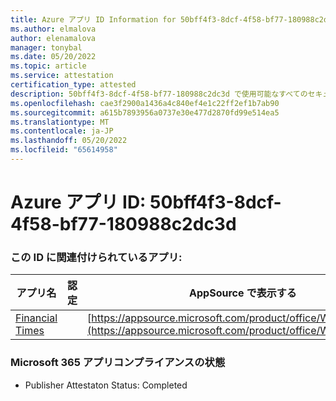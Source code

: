 ```yaml
---
title: Azure アプリ ID Information for 50bff4f3-8dcf-4f58-bf77-180988c2dc3d
ms.author: elmalova
author: elenamalova
manager: tonybal
ms.date: 05/20/2022
ms.topic: article
ms.service: attestation
certification_type: attested
description: 50bff4f3-8dcf-4f58-bf77-180988c2dc3d で使用可能なすべてのセキュリティとコンプライアンス情報。
ms.openlocfilehash: cae3f2900a1436a4c840ef4e1c22ff2ef1b7ab90
ms.sourcegitcommit: a615b7893956a0737e30e477d2870fd99e514ea5
ms.translationtype: MT
ms.contentlocale: ja-JP
ms.lasthandoff: 05/20/2022
ms.locfileid: "65614958"
---
```

# <a name="azure-app-id-50bff4f3-8dcf-4f58-bf77-180988c2dc3d"></a>Azure アプリ ID: 50bff4f3-8dcf-4f58-bf77-180988c2dc3d


### <a name="apps-associated-with-this-id"></a>この ID に関連付けられているアプリ:
| **アプリ名** | **認定** | **AppSource で表示する** |
|--------------|---------------|-----------------------|
| [Financial Times](../forward/WA200004054.md) |  | [https://appsource.microsoft.com/product/office/WA200004054](https://appsource.microsoft.com/product/office/WA200004054) |

### <a name="microsoft-365-app-compliance-status"></a>Microsoft 365 アプリコンプライアンスの状態
- Publisher Attestaton Status: Completed
